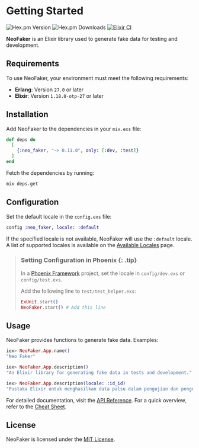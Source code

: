 # Getting Started

![Hex.pm Version](https://img.shields.io/hexpm/v/neo_faker) ![Hex.pm Downloads](https://img.shields.io/hexpm/dt/neo_faker) [![Elixir CI](https://github.com/muzhawir/neo_faker/actions/workflows/build.yml/badge.svg)](https://github.com/muzhawir/neo_faker/actions/workflows/build.yml)

**NeoFaker** is an Elixir library used to generate fake data for testing and development.

## Requirements

To use NeoFaker, your environment must meet the following requirements:

- **Erlang**: Version `27.0` or later
- **Elixir**: Version `1.18.0-otp-27` or later

## Installation

Add NeoFaker to the dependencies in your `mix.exs` file:

```elixir
def deps do
  [
    {:neo_faker, "~> 0.11.0", only: [:dev, :test]}
  ]
end
```

Fetch the dependencies by running:

```sh
mix deps.get
```

## Configuration

Set the default locale in the `config.exs` file:

```elixir
config :neo_faker, locale: :default
```

If the specified locale is not available, NeoFaker will use the `:default` locale. A list of
supported locales is available on the
[Available Locales](https://hexdocs.pm/neo_faker/available-locales.html) page.

> ### Setting Configuration in Phoenix {: .tip}
>
> In a [Phoenix Framework](https://hexdocs.pm/phoenix) project, set the locale in `config/dev.exs`
> or `config/test.exs`.
>
> Add the following line to `test/test_helper.exs`:
>
> ```elixir
> ExUnit.start()
> NeoFaker.start() # Add this line
> ```

## Usage

NeoFaker provides functions to generate fake data. Examples:

```elixir
iex> NeoFaker.App.name()
"Neo Faker"

iex> NeoFaker.App.description()
"An Elixir library for generating fake data in tests and development."

iex> NeoFaker.App.description(locale: :id_id)
"Pustaka Elixir untuk menghasilkan data palsu dalam pengujian dan pengembangan."
```

For detailed documentation, visit the
[API Reference](https://hexdocs.pm/neo_faker/api-reference.html). For a quick overview, refer to
the [Cheat Sheet](https://hexdocs.pm/neo_faker/cheat.html).

## License

NeoFaker is licensed under the
[MIT License](https://github.com/muzhawir/neo_faker/blob/main/LICENSE.md).
